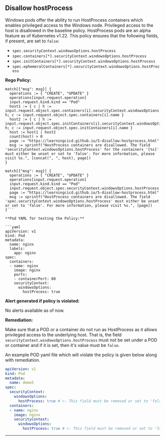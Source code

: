 ## Disallow hostProcess

Windows pods offer the ability to run HostProcess containers which enables privileged access to the Windows node. Privileged access to the host is disallowed in the baseline policy. HostProcess pods are an alpha feature as of Kubernetes v1.22. This policy ensures that the following fields, if present, are set to `false`:
- `spec.securityContext.windowsOptions.hostProcess`
- `spec.containers[*].securityContext.windowsOptions.hostProcess`
- `spec.initContainers[*].securityContext.windowsOptions.hostProcess`
- `spec.ephemeralContainers[*].securityContext.windowsOptions.hostProcess`

**Rego Policy:**

```rego
match[{"msg": msg}] {
  operations := { "CREATE", "UPDATE" }
  operations[input.request.operation]
  input.request.kind.kind == "Pod"
  host1 := { c | h := input.request.object.spec.containers[i].securityContext.windowsOptions.hostProcess; h; c := input.request.object.spec.containers[i].name }
  host2 := { c | h := input.request.object.spec.initContainers[i].securityContext.windowsOptions.hostProcess; h; c := input.request.object.spec.initContainers[i].name }
  host := host1 | host2
  count(host) > 0
  page := "https://learningcicd.github.io/5-disallow-hostprocess.html"
  msg := sprintf("HostProcess containers are disallowed. The field 'securityContext.windowsOptions.hostProcess' for the containers '[%s]' must either be unset or set to 'false'. For more information, please visit %s.", [concat(", ", host), page])
}

match[{"msg": msg}] {
  operations := { "CREATE", "UPDATE" }
  operations[input.request.operation]
  input.request.kind.kind == "Pod"
  input.request.object.spec.securityContext.windowsOptions.hostProcess
  page := "https://learningcicd.github.io/5-disallow-hostprocess.html"
  msg := sprintf("HostProcess containers are disallowed. The field 'spec.securityContext.windowsOptions.hostProcess' must either be unset or set to 'false'. For more information, please visit %s.", [page])
}```

**Pod YAML for testing the Policy:**

```yaml
apiVersion: v1
kind: Pod
metadata:
  name: nginx
  labels:
    app: nginx
spec:
  containers:
  - name: nginx
    image: nginx
    ports:
    - containerPort: 80
    securityContext:
      windowsOptions:
        hostProcess: true
```

**Alert generated if policy is violated:**

No alerts available as of now.

**Remediation:**

Make sure that a POD or a container do not run as HostProcess as it allows privileged access to the underlying host. That is, the field `securityContext.windowsOptions.hostProcess` must not be set under a POD or container and if it is set, then it's value must be `false`.

An example POD yaml file which will violate the policy is given below along with remediation.

```yaml
apiVersion: v1
kind: Pod
metadata:
  name: demo5
spec:
  securityContext:
    windowsOptions:
      hostProcess: true # <- This field must be removed or set to 'false'
  containers:
  - name: nginx
    image: nginx
    securityContext:
      windowsOptions:
        hostProcess: true # <- This field must be removed or set to 'false'
```

---
